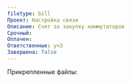 ```yaml
---
filetype: bill
Проект: Настройка связи
Описание: Счет за закупку коммутаторов
Срочный: 
Оплачен: 
Ответственные: уч3
Завершена: false
---
```

Прикрепленные файлы:
